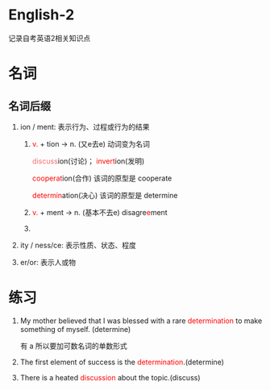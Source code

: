 # English-2
记录自考英语2相关知识点

# 名词

## 名词后缀

1. ion / ment: 表示行为、过程或行为的结果
   1. <font color="red">v.</font> + tion $\rightarrow$ n. (又e去e) 动词变为名词
   
      <font color="#F56C6C">discuss</font>ion(讨论)； <font color="red">invert</font>ion(发明)
   
      <font color="red">cooperat</font>ion(合作) 该词的原型是 cooperate
   
      <font color="red">determin</font>ation(决心) 该词的原型是 determine
   
   2. <font color="red">v.</font> + ment $\rightarrow$ n. (基本不去e) disagre<font color="red">e</font>ment
   
      <font color="red"></font>
   
   3. 
   
2. ity / ness/ce: 表示性质、状态、程度

3. er/or: 表示人或物

# 练习

1. My mother believed that I was blessed with a rare <font color="red">determination</font> to make something of myself. (determine)

   有 a 所以要加可数名词的单数形式

2. The first element of success is the <font color="red">determination</font>.(determine)

3. There is a heated <font color="red">discussion</font> about the topic.(discuss)









<font color="red"></font>
